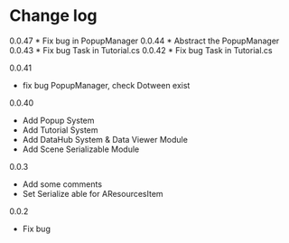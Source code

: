 ﻿<h1> Change log </h1>
0.0.47
* Fix bug in PopupManager
0.0.44
* Abstract the PopupManager
0.0.43
* Fix bug Task in Tutorial.cs
0.0.42
* Fix bug Task in Tutorial.cs

0.0.41
* fix bug PopupManager, check Dotween exist

0.0.40
* Add Popup System
* Add Tutorial System
* Add DataHub System & Data Viewer Module
* Add Scene Serializable Module

0.0.3
* Add some comments
* Set Serialize able for AResourcesItem

0.0.2
* Fix bug